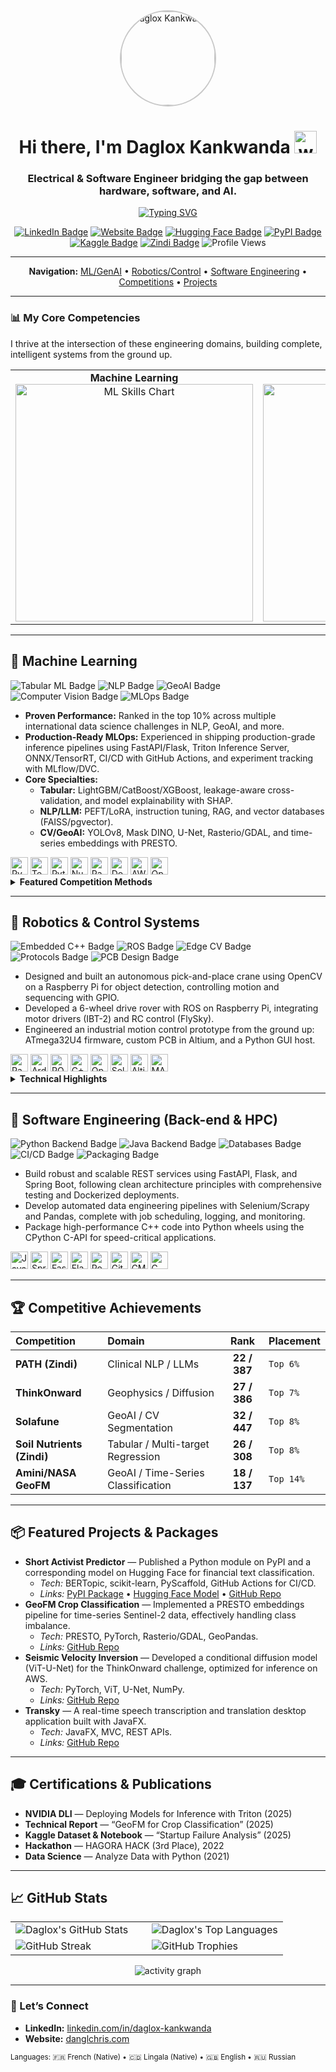 <!-- Hero header (avatar + intro) -->
<div align="center"><a href="https://github.com/DanGlChris"><img src="https://media.licdn.com/dms/image/v2/D4D03AQHXXMeNBZ6DUw/profile-displayphoto-shrink_400_400/profile-displayphoto-shrink_400_400/0/1679738998504?e=1758153600&v=beta&t=Y1B2Ooarw3h6SDXuTCbZb3-cJeiyOKQr7cbOQ4cyaeI" width="150" alt="Daglox Kankwanda" style="border-radius:50%; border: 2px solid rgba(200, 200, 200, 1);"/></a><h1>Hi there, I'm Daglox Kankwanda <img src="https://media.giphy.com/media/hvRJCLFzcasrR4ia7z/giphy.gif" width="36" alt="wave" /></h1><h3>Electrical & Software Engineer bridging the gap between hardware, software, and AI.</h3><p><a href="https://github.com/DanGlChris"><img src="https://readme-typing-svg.herokuapp.com?font=Jetbrains+Mono&size=22&duration=4000&pause=500&color=1255A0&center=true&vCenter=true&width=700&lines=Machine+Learning+%26+Generative+AI;Robotics+%26+Control+Systems;High-Performance+C%2B%2B+%2F+Python;Full-Stack+Java+Development" alt="Typing SVG"/></a></p>
<p>
  <a href="https://linkedin.com/in/daglox-kankwanda-59a617182"><img src="https://img.shields.io/badge/LinkedIn-Daglox%20Kankwanda-0A66C2?style=flat&logo=linkedin&logoColor=white" alt="LinkedIn Badge"></a>
  <a href="https://www.danglchris.com"><img src="https://img.shields.io/badge/Website-danglchris.com-FF6F00?style=flat&logo=google-chrome&logoColor=white" alt="Website Badge"></a>
  <a href="https://huggingface.co/DanGlChris"><img src="https://img.shields.io/badge/HuggingFace-Models-FCC624?style=flat&logo=huggingface&logoColor=black" alt="Hugging Face Badge"></a>
  <a href="https://pypi.org/project/short-activist-predictor/"><img src="https://img.shields.io/badge/PyPI-Packages-3775A9?style=flat&logo=pypi&logoColor=white" alt="PyPI Badge"></a>
  <a href="https://www.kaggle.com/dagloxkankwanda"><img src="https://img.shields.io/badge/Kaggle-Notebooks-20BEFF?style=flat&logo=kaggle&logoColor=white" alt="Kaggle Badge"></a>
  <a href="https://zindi.africa/users/danglchris"><img src="https://img.shields.io/badge/Zindi-Competitions-000000?style=flat" alt="Zindi Badge"></a>
  <img src="https://komarev.com/ghpvc/?username=DanGlChris&style=flat&color=1255A0" alt="Profile Views">
</p>
</div>

---

<p align="center">
  <b>Navigation:</b>
  <a href="#-machine-learning--generative-ai">ML/GenAI</a> •
  <a href="#-robotics--control-systems">Robotics/Control</a> •
  <a href="#-software-engineering-back-end--hpc">Software Engineering</a> •
  <a href="#-competitive-achievements">Competitions</a> •
  <a href="#-featured-projects--packages">Projects</a>
</p>

---

### 📊 My Core Competencies

I thrive at the intersection of these engineering domains, building complete, intelligent systems from the ground up.

<table>
  <tr>
    <td align="center">
      <strong>Machine Learning</strong><br/>
      <img src="https://quickchart.io/chart?c={type:'radar',data:{labels:['Data Eng','Feature Eng','SOTA Impl','Model Opt','Deployment'],datasets:[{label:'Mastery',data:[95,90,78,70,80],backgroundColor:'rgba(18,85,160,0.4)',borderColor:'rgba(249,127,52,1)',borderWidth:2,pointBackgroundColor:'rgba(249,127,52,1)'}]},options:{backgroundColor:'transparent',scale:{ticks:{beginAtZero:true,max:100,backdropColor:'transparent',fontColor:'gray'},pointLabels:{fontColor:'gray',fontSize:16},gridLines:{color:'rgba(128,128,128,0.2)'},angleLines:{color:'rgba(128,128,128,0.2)'}},legend:{display:false}}}" alt="ML Skills Chart" width="380"/>
    </td>
    <td align="center">
      <strong>Robotics & Control</strong><br/>
      <img src="https://quickchart.io/chart?c={type:'radar',data:{labels:['Hardware Fab','Firmware (C++)','Control Sys','Sys Integration','CAD'],datasets:[{label:'Mastery',data:[72,90,85,70,85],backgroundColor:'rgba(18,85,160,0.4)',borderColor:'rgba(249,127,52,1)',borderWidth:2,pointBackgroundColor:'rgba(249,127,52,1)'}]},options:{backgroundColor:'transparent',scale:{ticks:{beginAtZero:true,max:100,backdropColor:'transparent',fontColor:'gray'},pointLabels:{fontColor:'gray',fontSize:16},gridLines:{color:'rgba(128,128,128,0.2)'},angleLines:{color:'rgba(128,128,128,0.2)'}},legend:{display:false}}}" alt="Robotics Skills Chart" width="380"/>
    </td>
    <td align="center">
      <strong>Software Engineering</strong><br/>
      <img src="https://quickchart.io/chart?c={type:'radar',data:{labels:['API Design','Java Backend','Python Backend','Low-Level C++','Architecture'],datasets:[{label:'Mastery',data:[79,86,95,72,82],backgroundColor:'rgba(18,85,160,0.4)',borderColor:'rgba(249,127,52,1)',borderWidth:2,pointBackgroundColor:'rgba(249,127,52,1)'}]},options:{backgroundColor:'transparent',scale:{ticks:{beginAtZero:true,max:100,backdropColor:'transparent',fontColor:'gray'},pointLabels:{fontColor:'gray',fontSize:16},gridLines:{color:'rgba(128,128,128,0.2)'},angleLines:{color:'rgba(128,128,128,0.2)'}},legend:{display:false}}}" alt="Software Engineering Skills Chart" width="380"/>
    </td>
  </tr>
</table>

---

## 🤖 Machine Learning
<p>
  <img src="https://img.shields.io/badge/Tabular-ML-1255A0?style=flat&logo=scikitlearn&logoColor=white" alt="Tabular ML Badge">
  <img src="https://img.shields.io/badge/NLP-Transformers-ffcc00?style=flat&logo=huggingface&logoColor=black" alt="NLP Badge">
  <img src="https://img.shields.io/badge/GeoAI-Sentinel--2-2ea44f?style=flat" alt="GeoAI Badge">
  <img src="https://img.shields.io/badge/CV-Segmentation%2FDetection-f97316?style=flat&logo=opencv&logoColor=white" alt="Computer Vision Badge">
  <img src="https://img.shields.io/badge/MLOps-Triton%20%7C%20ONNX%20%7C%20TensorRT-0f766e?style=flat&logo=nvidia&logoColor=white" alt="MLOps Badge">
</p>

-   **Proven Performance:** Ranked in the top 10% across multiple international data science challenges in NLP, GeoAI, and more.
-   **Production-Ready MLOps:** Experienced in shipping production-grade inference pipelines using FastAPI/Flask, Triton Inference Server, ONNX/TensorRT, CI/CD with GitHub Actions, and experiment tracking with MLflow/DVC.
-   **Core Specialties:**
    -   **Tabular:** LightGBM/CatBoost/XGBoost, leakage-aware cross-validation, and model explainability with SHAP.
    -   **NLP/LLM:** PEFT/LoRA, instruction tuning, RAG, and vector databases (FAISS/pgvector).
    -   **CV/GeoAI:** YOLOv8, Mask DINO, U-Net, Rasterio/GDAL, and time-series embeddings with PRESTO.

<div>
  <img src="https://cdn.jsdelivr.net/gh/devicons/devicon/icons/pytorch/pytorch-original.svg" height="28" alt="PyTorch"/>
  <img src="https://cdn.jsdelivr.net/gh/devicons/devicon/icons/tensorflow/tensorflow-original.svg" height="28" alt="TensorFlow"/>
  <img src="https://cdn.jsdelivr.net/gh/devicons/devicon/icons/python/python-original.svg" height="28" alt="Python"/>
  <img src="https://cdn.jsdelivr.net/gh/devicons/devicon/icons/numpy/numpy-original.svg" height="28" alt="NumPy"/>
  <img src="https://cdn.jsdelivr.net/gh/devicons/devicon/icons/pandas/pandas-original.svg" height="28" alt="Pandas"/>
  <img src="https://cdn.jsdelivr.net/gh/devicons/devicon/icons/docker/docker-original.svg" height="28" alt="Docker"/>
  <img src="https://cdn.jsdelivr.net/gh/devicons/devicon/icons/amazonwebservices/amazonwebservices-original.svg" height="28" alt="AWS"/>
  <img src="https://cdn.jsdelivr.net/gh/devicons/devicon/icons/opencv/opencv-original.svg" height="28" alt="OpenCV"/>
</div>

<details>
  <summary><b>Featured Competition Methods</b></summary>
  
-   **PATH (Zindi) — Top 6%:** Few-shot learning on 400 clinical cases using PEFT/LoRA on open LLMs with prompt ensembles. Utilized GPT-4 API for rubric-aligned evaluation.
-   **ThinkOnward — Top 7%:** Conditional diffusion (ViT-U-Net) for geophysical velocity inversion. Built a reproducible `.npz` pipeline with inference under 1h on an AWS `g5.12xlarge` instance.
-   **Solafune — Top 8%:** Deployed a hybrid pipeline of YOLOv8-seg and Mask DINO, enhanced with tiling and advanced post-processing for geospatial alignment using Rasterio/GDAL.
-   **Amini/NASA — Top 14%:** Leveraged PRESTO embeddings with a balanced classifier to significantly improve macro-F1 score over the baseline for crop type classification.
</details>

---

## 🦾 Robotics & Control Systems

<p>
  <img src="https://img.shields.io/badge/Embedded-C/C++-1255A0?style=flat&logo=c%2B%2B&logoColor=white" alt="Embedded C++ Badge">
  <img src="https://img.shields.io/badge/ROS-ROS/ROS2-22314E?style=flat&logo=ros&logoColor=white" alt="ROS Badge">
  <img src="https://img.shields.io/badge/Edge-CV-ff5722?style=flat&logo=raspberrypi&logoColor=white" alt="Edge CV Badge">
  <img src="https://img.shields.io/badge/Protocols-UART%20%7C%20I2C%20%7C%20SPI-0ea5e9?style=flat" alt="Protocols Badge">
  <img src="https://img.shields.io/badge/PCB-Altium%20%7C%20EasyEDA-22c55e?style=flat" alt="PCB Design Badge">
</p>

-   Designed and built an autonomous pick-and-place crane using OpenCV on a Raspberry Pi for object detection, controlling motion and sequencing with GPIO.
-   Developed a 6-wheel drive rover with ROS on Raspberry Pi, integrating motor drivers (IBT-2) and RC control (FlySky).
-   Engineered an industrial motion control prototype from the ground up: ATmega32U4 firmware, custom PCB in Altium, and a Python GUI host.

<div>
  <img src="https://cdn.jsdelivr.net/gh/devicons/devicon/icons/raspberrypi/raspberrypi-original.svg" height="28" alt="Raspberry Pi"/>
  <img src="https://cdn.jsdelivr.net/gh/devicons/devicon/icons/arduino/arduino-original.svg" height="28" alt="Arduino"/>
  <img src="https://cdn.jsdelivr.net/gh/devicons/devicon/icons/ros/ros-original.svg" height="28" alt="ROS"/>
  <img src="https://cdn.jsdelivr.net/gh/devicons/devicon/icons/cplusplus/cplusplus-original.svg" height="28" alt="C++"/>
  <img src="https://cdn.jsdelivr.net/gh/devicons/devicon/icons/opencv/opencv-original.svg" height="28" alt="OpenCV"/>
  <img src="https://cdn.jsdelivr.net/gh/devicons/devicon/icons/solidworks/solidworks-original.svg" height="28" alt="SolidWorks"/>
  <img src="https://cdn.jsdelivr.net/gh/devicons/devicon/icons/altiumdesigner/altiumdesigner-plain.svg" height="28" alt="Altium Designer"/>
  <img src="https://cdn.jsdelivr.net/gh/devicons/devicon/icons/matlab/matlab-original.svg" height="28" alt="MATLAB"/>
</div>

<details>
  <summary><b>Technical Highlights</b></summary>
  
-   **Precision Motion Control:** Configured stepper drivers via SPI for advanced features like microstepping and StealthChop, achieving ≤0.01° commanded step resolution and >20% power savings.
-   **Optimized Edge CV:** Implemented center-point detection for grasping, reducing cycle time and pick failures through optimized motion sequences.
-   **Robust ROS Telemetry:** Enabled real-time IP streaming for robust hardware bring-up and efficient debugging of drivers, power systems, and receivers.
</details>

---

## 🧩 Software Engineering (Back-end & HPC)

<p>
  <img src="https://img.shields.io/badge/Python-FastAPI%2FFlask-3776AB?style=flat&logo=python&logoColor=white" alt="Python Backend Badge">
  <img src="https://img.shields.io/badge/Java-Spring%20Boot-6DB33F?style=flat&logo=springboot&logoColor=white" alt="Java Backend Badge">
  <img src="https://img.shields.io/badge/Databases-PostgreSQL%20%7C%20SQLite-336791?style=flat&logo=postgresql&logoColor=white" alt="Databases Badge">
  <img src="https://img.shields.io/badge/CI%2FCD-GitHub%20Actions-2088FF?style=flat&logo=githubactions&logoColor=white" alt="CI/CD Badge">
  <img src="https://img.shields.io/badge/Packaging-Python%20Wheels-5c2d91?style=flat&logo=pypi&logoColor=white" alt="Packaging Badge">
</p>

-   Build robust and scalable REST services using FastAPI, Flask, and Spring Boot, following clean architecture principles with comprehensive testing and Dockerized deployments.
-   Develop automated data engineering pipelines with Selenium/Scrapy and Pandas, complete with job scheduling, logging, and monitoring.
-   Package high-performance C++ code into Python wheels using the CPython C-API for speed-critical applications.

<div>
  <img src="https://cdn.jsdelivr.net/gh/devicons/devicon/icons/java/java-original.svg" height="28" alt="Java"/>
  <img src="https://cdn.jsdelivr.net/gh/devicons/devicon/icons/spring/spring-original.svg" height="28" alt="Spring"/>
  <img src="https://cdn.jsdelivr.net/gh/devicons/devicon/icons/fastapi/fastapi-original.svg" height="28" alt="FastAPI"/>
  <img src="https://cdn.jsdelivr.net/gh/devicons/devicon/icons/flask/flask-original.svg" height="28" alt="Flask"/>
  <img src="https://cdn.jsdelivr.net/gh/devicons/devicon/icons/postgresql/postgresql-original.svg" height="28" alt="PostgreSQL"/>
  <img src="https://cdn.jsdelivr.net/gh/devicons/devicon/icons/git/git-original.svg" height="28" alt="Git"/>
  <img src="https://cdn.jsdelivr.net/gh/devicons/devicon/icons/cmake/cmake-original.svg" height="28" alt="CMake"/>
  <img src="https://cdn.jsdelivr.net/gh/devicons/devicon/icons/c/c-original.svg" height="28" alt="C"/>
</div>

---

## 🏆 Competitive Achievements

| Competition | Domain | Rank | Placement |
| :--- | :--- | :---: | :--- |
| **PATH (Zindi)** | Clinical NLP / LLMs | **22 / 387** | `Top 6%` |
| **ThinkOnward** | Geophysics / Diffusion | **27 / 386** | `Top 7%` |
| **Solafune** | GeoAI / CV Segmentation | **32 / 447** | `Top 8%` |
| **Soil Nutrients (Zindi)** | Tabular / Multi-target Regression | **26 / 308**| `Top 8%` |
| **Amini/NASA GeoFM** | GeoAI / Time-Series Classification | **18 / 137** | `Top 14%` |

---

## 📦 Featured Projects & Packages

-   **Short Activist Predictor** — Published a Python module on PyPI and a corresponding model on Hugging Face for financial text classification.
    -   *Tech:* BERTopic, scikit-learn, PyScaffold, GitHub Actions for CI/CD.
    -   *Links:* [PyPI Package](https://pypi.org/project/[Your-PyPI-Package-Name]/) • [Hugging Face Model](https://huggingface.co/[Your-Username]/[Your-Model-Name]) • [GitHub Repo](https://github.com/DanGlChris/[Your-Repo-Name])
-   **GeoFM Crop Classification** — Implemented a PRESTO embeddings pipeline for time-series Sentinel-2 data, effectively handling class imbalance.
    -   *Tech:* PRESTO, PyTorch, Rasterio/GDAL, GeoPandas.
    -   *Links:* [GitHub Repo](https://github.com/DanGlChris/[Your-GeoFM-Repo])
-   **Seismic Velocity Inversion** — Developed a conditional diffusion model (ViT-U-Net) for the ThinkOnward challenge, optimized for inference on AWS.
    -   *Tech:* PyTorch, ViT, U-Net, NumPy.
    -   *Links:* [GitHub Repo](https://github.com/DanGlChris/[Your-Seismic-Repo])
-   **Transky** — A real-time speech transcription and translation desktop application built with JavaFX.
    -   *Tech:* JavaFX, MVC, REST APIs.
    -   *Links:* [GitHub Repo](https://github.com/DanGlChris/Transky)

---

## 🎓 Certifications & Publications

-   **NVIDIA DLI** — Deploying Models for Inference with Triton (2025)
-   **Technical Report** — “GeoFM for Crop Classification” (2025)
-   **Kaggle Dataset & Notebook** — “Startup Failure Analysis” (2025)
-   **Hackathon** — HAGORA HACK (3rd Place), 2022
-   **Data Science** — Analyze Data with Python (2021)

---

## 📈 GitHub Stats

<table width="100%">
  <tr>
    <td width="50%" valign="top">
      <picture>
        <source media="(prefers-color-scheme: dark)" srcset="https://github-readme-stats.vercel.app/api?username=DanGlChris&show_icons=true&hide_border=true&count_private=true&theme=github_dark">
        <source media="(prefers-color-scheme: light)" srcset="https://github-readme-stats.vercel.app/api?username=DanGlChris&show_icons=true&hide_border=true&count_private=true&theme=default">
        <img alt="Daglox's GitHub Stats" src="https://github-readme-stats.vercel.app/api?username=DanGlChris&show_icons=true&hide_border=true&count_private=true&theme=default" />
      </picture>
    </td>
    <td width="50%" valign="top">
      <picture>
        <source media="(prefers-color-scheme: dark)" srcset="https://github-readme-stats.vercel.app/api/top-langs/?username=DanGlChris&layout=compact&hide_border=true&theme=github_dark">
        <source media="(prefers-color-scheme: light)" srcset="https://github-readme-stats.vercel.app/api/top-langs/?username=DanGlChris&layout=compact&hide_border=true&theme=default">
        <img alt="Daglox's Top Languages" src="https://github-readme-stats.vercel.app/api/top-langs/?username=DanGlChris&layout=compact&hide_border=true&theme=default" />
      </picture>
    </td>
  </tr>
  <tr>
    <td width="50%" valign="top">
      <picture>
        <source media="(prefers-color-scheme: dark)" srcset="https://streak-stats.demolab.com?user=DanGlChris&hide_border=true&theme=dark">
        <source media="(prefers-color-scheme: light)" srcset="https://streak-stats.demolab.com?user=DanGlChris&hide_border=true&theme=default">
        <img alt="GitHub Streak" src="https://streak-stats.demolab.com?user=DanGlChris&hide_border=true" />
      </picture>
    </td>
    <td width="50%" valign="top">
      <img src="https://github-profile-trophy.vercel.app/?username=DanGlChris&theme=flat&no-frame=true&row=1&column=6" alt="GitHub Trophies" />
    </td>
  </tr>
</table>

<p align="center">
  <img src="https://github-readme-activity-graph.vercel.app/graph?username=DanGlChris&hide_border=true&theme=github-compact" alt="activity graph" />
</p>

---

### 🤝 Let’s Connect
-   **LinkedIn:** [linkedin.com/in/daglox-kankwanda](https://linkedin.com/in/daglox-kankwanda-59a617182)
-   **Website:** [danglchris.com](https://www.danglchris.com)

<sub>Languages: 🇫🇷 French (Native) • 🇨🇩 Lingala (Native) • 🇬🇧 English • 🇷🇺 Russian</sub>